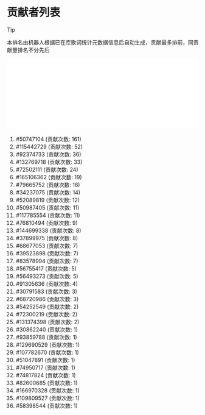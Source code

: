 # 贡献者列表

> [!TIP]
> 本排名由机器人根据已在库歌词统计元数据信息后自动生成，贡献最多排前，同贡献量排名不分先后

![贡献者头像画廊](./CONTRIBUTORS.svg)

1. #50747104 (贡献次数: 161)
2. #115442729 (贡献次数: 52)
3. #92374733 (贡献次数: 36)
4. #132769718 (贡献次数: 33)
5. #72502111 (贡献次数: 24)
6. #165106362 (贡献次数: 19)
7. #79665752 (贡献次数: 18)
8. #34237075 (贡献次数: 14)
9. #52089819 (贡献次数: 12)
10. #50987405 (贡献次数: 11)
11. #117785554 (贡献次数: 11)
12. #76810494 (贡献次数: 9)
13. #144699338 (贡献次数: 8)
14. #37899975 (贡献次数: 8)
15. #68677053 (贡献次数: 7)
16. #39523898 (贡献次数: 7)
17. #83578994 (贡献次数: 7)
18. #56755417 (贡献次数: 5)
19. #56493273 (贡献次数: 5)
20. #91305636 (贡献次数: 4)
21. #30791583 (贡献次数: 3)
22. #68720986 (贡献次数: 3)
23. #54252549 (贡献次数: 2)
24. #72300219 (贡献次数: 2)
25. #131374398 (贡献次数: 2)
26. #30862240 (贡献次数: 1)
27. #93859788 (贡献次数: 1)
28. #129690529 (贡献次数: 1)
29. #107782670 (贡献次数: 1)
30. #51047891 (贡献次数: 1)
31. #74950717 (贡献次数: 1)
32. #74817824 (贡献次数: 1)
33. #82600685 (贡献次数: 1)
34. #166970328 (贡献次数: 1)
35. #109809527 (贡献次数: 1)
36. #58398544 (贡献次数: 1)
